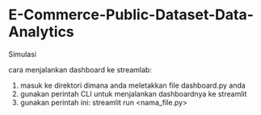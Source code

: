 # E-Commerce-Public-Dataset-Data-Analytics
Simulasi

cara menjalankan dashboard ke streamlab:
1. masuk ke direktori dimana anda meletakkan file dashboard.py anda
2. gunakan perintah CLI untuk menjalankan dashboardnya ke streamlit
3. gunakan perintah ini:
streamlit run <nama_file.py>
